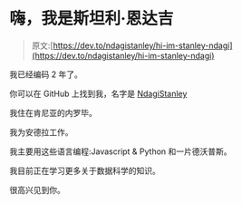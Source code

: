 # 嗨，我是斯坦利·恩达吉

> 原文:[https://dev.to/ndagistanley/hi-im-stanley-ndagi](https://dev.to/ndagistanley/hi-im-stanley-ndagi)

我已经编码 2 年了。

你可以在 GitHub 上找到我，名字是 [NdagiStanley](https://github.com/NdagiStanley)

我住在肯尼亚的内罗毕。

我为安德拉工作。

我主要用这些语言编程:Javascript & Python 和一片德沃普斯。

我目前正在学习更多关于数据科学的知识。

很高兴见到你。